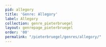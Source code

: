 ```yaml
---
pid: allegory
title: 'Genre: Allegory'
label: Allegory
collection: genre_pieterbruegel
layout: genrepage_pieterbruegel
order: '00'
permalink: "/pieterbruegel/genres/allegory/"
---
```

